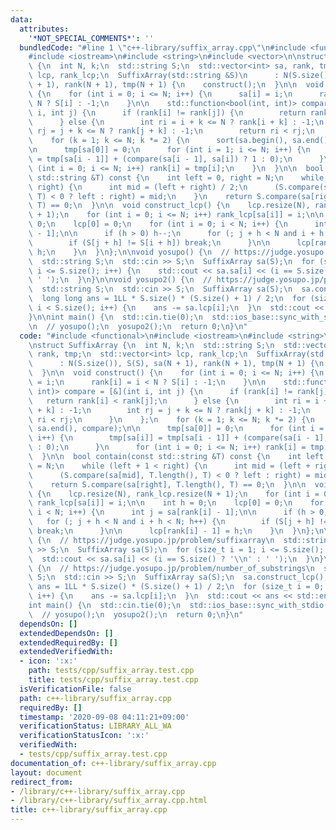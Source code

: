 ```yaml
---
data:
  attributes:
    '*NOT_SPECIAL_COMMENTS*': ''
  bundledCode: "#line 1 \"c++-library/suffix_array.cpp\"\n#include <functional>\n\
    #include <iostream>\n#include <string>\n#include <vector>\n\nstruct SuffixArray\
    \ {\n  int N, k;\n  std::string S;\n  std::vector<int> sa, rank, tmp;\n  std::vector<int>\
    \ lcp, rank_lcp;\n  SuffixArray(std::string &S)\n      : N(S.size()), S(S), sa(N\
    \ + 1), rank(N + 1), tmp(N + 1) {\n    construct();\n  }\n\n  void construct()\
    \ {\n    for (int i = 0; i <= N; i++) {\n      sa[i] = i;\n      rank[i] = i <\
    \ N ? S[i] : -1;\n    }\n\n    std::function<bool(int, int)> compare = [&](int\
    \ i, int j) {\n      if (rank[i] != rank[j]) {\n        return rank[i] < rank[j];\n\
    \      } else {\n        int ri = i + k <= N ? rank[i + k] : -1;\n        int\
    \ rj = j + k <= N ? rank[j + k] : -1;\n        return ri < rj;\n      }\n    };\n\
    \    for (k = 1; k <= N; k *= 2) {\n      sort(sa.begin(), sa.end(), compare);\n\
    \n      tmp[sa[0]] = 0;\n      for (int i = 1; i <= N; i++) {\n        tmp[sa[i]]\
    \ = tmp[sa[i - 1]] + (compare(sa[i - 1], sa[i]) ? 1 : 0);\n      }\n      for\
    \ (int i = 0; i <= N; i++) rank[i] = tmp[i];\n    }\n  }\n\n  bool contain(const\
    \ std::string &T) const {\n    int left = 0, right = N;\n    while (left + 1 <\
    \ right) {\n      int mid = (left + right) / 2;\n      (S.compare(sa[mid], T.length(),\
    \ T) < 0 ? left : right) = mid;\n    }\n    return S.compare(sa[right], T.length(),\
    \ T) == 0;\n  }\n\n  void construct_lcp() {\n    lcp.resize(N), rank_lcp.resize(N\
    \ + 1);\n    for (int i = 0; i <= N; i++) rank_lcp[sa[i]] = i;\n\n    int h =\
    \ 0;\n    lcp[0] = 0;\n    for (int i = 0; i < N; i++) {\n      int j = sa[rank[i]\
    \ - 1];\n\n      if (h > 0) h--;\n      for (; j + h < N and i + h < N; h++) {\n\
    \        if (S[j + h] != S[i + h]) break;\n      }\n\n      lcp[rank[i] - 1] =\
    \ h;\n    }\n  }\n};\n\nvoid yosupo() {\n  // https://judge.yosupo.jp/problem/suffixarray\n\
    \  std::string S;\n  std::cin >> S;\n  SuffixArray sa(S);\n  for (size_t i = 1;\
    \ i <= S.size(); i++) {\n    std::cout << sa.sa[i] << (i == S.size() ? '\\n' :\
    \ ' ');\n  }\n}\n\nvoid yosupo2() {\n  // https://judge.yosupo.jp/problem/number_of_substrings\n\
    \  std::string S;\n  std::cin >> S;\n  SuffixArray sa(S);\n  sa.construct_lcp();\n\
    \  long long ans = 1LL * S.size() * (S.size() + 1) / 2;\n  for (size_t i = 0;\
    \ i < S.size(); i++) {\n    ans -= sa.lcp[i];\n  }\n  std::cout << ans << std::endl;\n\
    }\n\nint main() {\n  std::cin.tie(0);\n  std::ios_base::sync_with_stdio(false);\n\
    \n  // yosupo();\n  yosupo2();\n  return 0;\n}\n"
  code: "#include <functional>\n#include <iostream>\n#include <string>\n#include <vector>\n\
    \nstruct SuffixArray {\n  int N, k;\n  std::string S;\n  std::vector<int> sa,\
    \ rank, tmp;\n  std::vector<int> lcp, rank_lcp;\n  SuffixArray(std::string &S)\n\
    \      : N(S.size()), S(S), sa(N + 1), rank(N + 1), tmp(N + 1) {\n    construct();\n\
    \  }\n\n  void construct() {\n    for (int i = 0; i <= N; i++) {\n      sa[i]\
    \ = i;\n      rank[i] = i < N ? S[i] : -1;\n    }\n\n    std::function<bool(int,\
    \ int)> compare = [&](int i, int j) {\n      if (rank[i] != rank[j]) {\n     \
    \   return rank[i] < rank[j];\n      } else {\n        int ri = i + k <= N ? rank[i\
    \ + k] : -1;\n        int rj = j + k <= N ? rank[j + k] : -1;\n        return\
    \ ri < rj;\n      }\n    };\n    for (k = 1; k <= N; k *= 2) {\n      sort(sa.begin(),\
    \ sa.end(), compare);\n\n      tmp[sa[0]] = 0;\n      for (int i = 1; i <= N;\
    \ i++) {\n        tmp[sa[i]] = tmp[sa[i - 1]] + (compare(sa[i - 1], sa[i]) ? 1\
    \ : 0);\n      }\n      for (int i = 0; i <= N; i++) rank[i] = tmp[i];\n    }\n\
    \  }\n\n  bool contain(const std::string &T) const {\n    int left = 0, right\
    \ = N;\n    while (left + 1 < right) {\n      int mid = (left + right) / 2;\n\
    \      (S.compare(sa[mid], T.length(), T) < 0 ? left : right) = mid;\n    }\n\
    \    return S.compare(sa[right], T.length(), T) == 0;\n  }\n\n  void construct_lcp()\
    \ {\n    lcp.resize(N), rank_lcp.resize(N + 1);\n    for (int i = 0; i <= N; i++)\
    \ rank_lcp[sa[i]] = i;\n\n    int h = 0;\n    lcp[0] = 0;\n    for (int i = 0;\
    \ i < N; i++) {\n      int j = sa[rank[i] - 1];\n\n      if (h > 0) h--;\n   \
    \   for (; j + h < N and i + h < N; h++) {\n        if (S[j + h] != S[i + h])\
    \ break;\n      }\n\n      lcp[rank[i] - 1] = h;\n    }\n  }\n};\n\nvoid yosupo()\
    \ {\n  // https://judge.yosupo.jp/problem/suffixarray\n  std::string S;\n  std::cin\
    \ >> S;\n  SuffixArray sa(S);\n  for (size_t i = 1; i <= S.size(); i++) {\n  \
    \  std::cout << sa.sa[i] << (i == S.size() ? '\\n' : ' ');\n  }\n}\n\nvoid yosupo2()\
    \ {\n  // https://judge.yosupo.jp/problem/number_of_substrings\n  std::string\
    \ S;\n  std::cin >> S;\n  SuffixArray sa(S);\n  sa.construct_lcp();\n  long long\
    \ ans = 1LL * S.size() * (S.size() + 1) / 2;\n  for (size_t i = 0; i < S.size();\
    \ i++) {\n    ans -= sa.lcp[i];\n  }\n  std::cout << ans << std::endl;\n}\n\n\
    int main() {\n  std::cin.tie(0);\n  std::ios_base::sync_with_stdio(false);\n\n\
    \  // yosupo();\n  yosupo2();\n  return 0;\n}\n"
  dependsOn: []
  extendedDependsOn: []
  extendedRequiredBy: []
  extendedVerifiedWith:
  - icon: ':x:'
    path: tests/cpp/suffix_array.test.cpp
    title: tests/cpp/suffix_array.test.cpp
  isVerificationFile: false
  path: c++-library/suffix_array.cpp
  requiredBy: []
  timestamp: '2020-09-08 04:11:21+09:00'
  verificationStatus: LIBRARY_ALL_WA
  verificationStatusIcon: ':x:'
  verifiedWith:
  - tests/cpp/suffix_array.test.cpp
documentation_of: c++-library/suffix_array.cpp
layout: document
redirect_from:
- /library/c++-library/suffix_array.cpp
- /library/c++-library/suffix_array.cpp.html
title: c++-library/suffix_array.cpp
---
```

